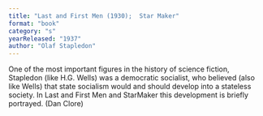 ```yaml
---
title: "Last and First Men (1930);  Star Maker"
format: "book"
category: "s"
yearReleased: "1937"
author: "Olaf Stapledon"
---
```

One of the most important figures in the history of science fiction, Stapledon (like H.G. Wells) was a democratic socialist, who believed (also like Wells) that state socialism would and should develop into a stateless society. In Last and First Men and StarMaker this development is briefly portrayed. (Dan Clore) 